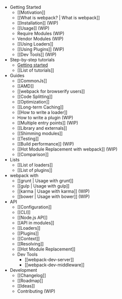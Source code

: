 * Getting Started
  * [[Motivation]]
  * [[What is webpack? | What is webpack]]
  * [[Installation]] (WIP)
  * [[Usage]] (WIP)
  * Require Modules (WIP)
  * Vendor Modules (WIP)
  * [[Using Loaders]]
  * [[Using Plugins]] (WIP)
  * [[Dev Tools]] (WIP)
* Step-by-step tutorials
  * [Getting started](http://webpack.github.io/docs/tutorials/getting-started/)
  * [[List of tutorials]]
* Guides
  * [[CommonJs]]
  * [[AMD]]
  * [[webpack for browserify users]]
  * [[Code Splitting]]
  * [[Optimization]]
  * [[Long-term Caching]]
  * [[How to write a loader]]
  * How to write a plugin (WIP)
  * [[Multiple entry points]] (WIP)
  * [[Library and externals]]
  * [[Shimming modules]]
  * [[Testing]]
  * [[Build performance]] (WIP)
  * [[Hot Module Replacement with webpack]] (WIP)
  * [[Comparison]]
* Lists
  * [[List of loaders]]
  * [[List of plugins]]
* webpack with
  * [[grunt | Usage with grunt]]
  * [[gulp | Usage with gulp]]
  * [[karma | Usage with karma]] (WIP)
  * [[bower | Usage with bower]] (WIP)
* API
  * [[Configuration]]
  * [[CLI]]
  * [[Node.js API]]
  * [[API in modules]]
  * [[Loaders]]
  * [[Plugins]]
  * [[Context]]
  * [[Resolving]]
  * [[Hot Module Replacement]]
  * Dev Tools
    * [[webpack-dev-server]]
    * [[webpack-dev-middleware]]
* Development
  * [[Changelog]]
  * [[Roadmap]]
  * [[Ideas]]
  * Contributing (WIP)
